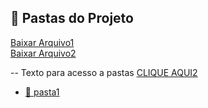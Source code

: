 ## 📁 Pastas do Projeto
<a href="https://raw.github.com/camilla-gama/Portfoliodedados/main/Curso básico Dados.xlsx" download>
  Baixar Arquivo1
</a>
<br/ >
<a href="https://raw.github.com/camilla-gama/Portfoliodedados/main/Curso%20b%C3%A1sico%20Dados.xlsx" download>
  Baixar Arquivo2
</a>

 -- Texto para acesso a pastas <a href="https://github.com/camilla-gama/Portfoliodedados/blob/e9023ee6dfe0001c5f4ae99239df4b2fa25ccd3b/Curso%20b%C3%A1sico%20Dados.xlsx">CLIQUE AQUI2</a>



- [📂 pasta1](./projeto1)
